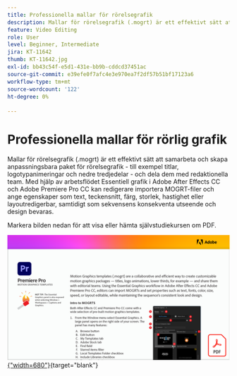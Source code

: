 ```yaml
---
title: Professionella mallar för rörelsegrafik
description: Mallar för rörelsegrafik (.mogrt) är ett effektivt sätt att samarbeta och skapa anpassningsbara paket för rörelsegrafik - titlar, logotypanimeringar, nedre tredjedelar, och dela dem med redaktionella team
feature: Video Editing
role: User
level: Beginner, Intermediate
jira: KT-11642
thumb: KT-11642.jpg
exl-id: bb43c54f-e5d1-431e-bb9b-cddcd37451ac
source-git-commit: e39efe0f7afc4e3e970ea7f2df57b51bf17123a6
workflow-type: tm+mt
source-wordcount: '122'
ht-degree: 0%

---
```


# Professionella mallar för rörlig grafik

Mallar för rörelsegrafik (.mogrt) är ett effektivt sätt att samarbeta och skapa anpassningsbara paket för rörelsegrafik - till exempel titlar, logotypanimeringar och nedre tredjedelar - och dela dem med redaktionella team. Med hjälp av arbetsflödet Essentiell grafik i Adobe After Effects CC och Adobe Premiere Pro CC kan redigerare importera MOGRT-filer och ange egenskaper som text, teckensnitt, färg, storlek, hastighet eller layoutredigerbar, samtidigt som sekvensens konsekventa utseende och design bevaras.

Markera bilden nedan för att visa eller hämta självstudiekursen om PDF.

[![Bild på första sidan av självstudiekursen](assets/MORGTs.png){&quot;width=680&quot;}](assets/Adobe-Premiere-Pro-Motion-Graphics-Templates.pdf){target="blank"}
